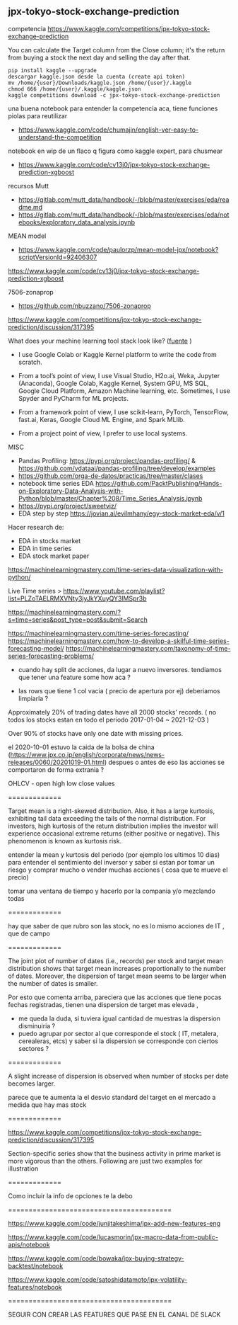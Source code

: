 ## jpx-tokyo-stock-exchange-prediction

competencia https://www.kaggle.com/competitions/jpx-tokyo-stock-exchange-prediction

You can calculate the Target column from the Close column; it's the return from buying a stock the next day and selling the day after that.

```
pip install kaggle --upgrade
descargar kaggle.json desde la cuenta (create api token)
mv /home/{user}/Downloads/kaggle.json /home/{user}/.kaggle
chmod 666 /home/{user}/.kaggle/kaggle.json 
kaggle competitions download -c jpx-tokyo-stock-exchange-prediction
```

una buena notebook para entender la competencia aca, tiene funciones piolas para reutilizar
  - https://www.kaggle.com/code/chumajin/english-ver-easy-to-understand-the-competition

notebook en wip de un flaco q figura como kaggle expert, para chusmear
  - https://www.kaggle.com/code/cv13j0/jpx-tokyo-stock-exchange-prediction-xgboost

recursos Mutt
  - https://gitlab.com/mutt_data/handbook/-/blob/master/exercises/eda/readme.md
  - https://gitlab.com/mutt_data/handbook/-/blob/master/exercises/eda/notebooks/exploratory_data_analysis.ipynb

MEAN model 
  - https://www.kaggle.com/code/paulorzp/mean-model-jpx/notebook?scriptVersionId=92406307

https://www.kaggle.com/code/cv13j0/jpx-tokyo-stock-exchange-prediction-xgboost

7506-zonaprop
  - https://github.com/nbuzzano/7506-zonaprop

https://www.kaggle.com/competitions/jpx-tokyo-stock-exchange-prediction/discussion/317395

What does your machine learning tool stack look like? ([fuente](https://analyticsindiamag.com/how-i-became-an-ml-hackathon-grandmaster/?utm_source=onesignal&utm_medium=push&utm_campaign=2022-04-21-How-I-became-an)
)

  - I use Google Colab or Kaggle Kernel platform to write the code from scratch. 

  - From a tool’s point of view, I use Visual Studio, H2o.ai, Weka, Jupyter (Anaconda), Google Colab, Kaggle Kernel, System GPU, MS SQL, Google Cloud Platform, Amazon Machine learning, etc. Sometimes, I use Spyder and PyCharm for ML projects. 

  - From a framework point of view, I use scikit-learn, PyTorch, TensorFlow, fast.ai, Keras, Google Cloud ML Engine, and Spark MLlib. 

  - From a project point of view, I prefer to use local systems.


MISC
  - Pandas Profiling: https://pypi.org/project/pandas-profiling/ & https://github.com/ydataai/pandas-profiling/tree/develop/examples
  - https://github.com/orga-de-datos/practicas/tree/master/clases
  - notebook time series EDA https://github.com/PacktPublishing/Hands-on-Exploratory-Data-Analysis-with-Python/blob/master/Chapter%208/Time_Series_Analysis.ipynb
  - https://pypi.org/project/sweetviz/
  - EDA step by step https://jovian.ai/evilmhany/egy-stock-market-eda/v/1

Hacer research de: 
- EDA in stocks market
- EDA in time series
- EDA stock market paper

https://machinelearningmastery.com/time-series-data-visualization-with-python/

Live Time series > https://www.youtube.com/playlist?list=PLZoTAELRMXVNty3jyJkYXuyQY3lMSpr3b

https://machinelearningmastery.com/?s=time+series&post_type=post&submit=Search

https://machinelearningmastery.com/time-series-forecasting/
https://machinelearningmastery.com/how-to-develop-a-skilful-time-series-forecasting-model/
https://machinelearningmastery.com/taxonomy-of-time-series-forecasting-problems/

- cuando hay split de acciones, da lugar a nuevo inversores. tendiamos que tener una feature some how aca ?

- las rows que tiene 1 col vacia ( precio de apertura por ej) deberiamos limpiarla ? 

Approximately 20% of trading dates have all 2000 stocks' records. ( no todos los stocks estan en todo el periodo 2017-01-04 ~ 2021-12-03 )

Over 90% of stocks have only one date with missing prices.

el 2020-10-01 estuvo la caida de la bolsa de china (https://www.jpx.co.jp/english/corporate/news/news-releases/0060/20201019-01.html) despues o antes de eso las acciones se comportaron de forma extrania ?

OHLCV - open high low close values

=============

Target mean is a right-skewed distribution. Also, it has a large kurtosis, exhibiting tail data exceeding the tails of the normal distribution. For investors, high kurtosis of the return distribution implies the investor will experience occasional extreme returns (either positive or negative). This phenomenon is known as kurtosis risk.

entender la mean y kurtosis del periodo (por ejemplo los ultimos 10 dias) para entender el sentimiento del inversor y saber si estan por tomar un riesgo y comprar mucho o vender muchas acciones ( cosa que te mueve el precio)

tomar una ventana de tiempo y hacerlo por la compania y/o mezclando todas

=============

hay que saber de que rubro son las stock, no es lo mismo acciones de IT , que de campo 

=============

The joint plot of number of dates (i.e., records) per stock and target mean distribution shows that target mean increases proportionally to the number of dates. Moreover, the dispersion of target mean seems to be larger when the number of dates is smaller.

Por esto que comenta arriba, pareciera que las acciones que tiene pocas fechas registradas, tienen una dispersion de target mas elevada , 
- me queda la duda, si tuviera igual cantidad de muestras la dispersion disminuiria ?
- puedo agrupar por sector al que corresponde el stock ( IT, metalera, cerealeras, etcs) y saber si la dispersion se corresponde con ciertos sectores ?

=============

A slight increase of dispersion is observed when number of stocks per date becomes larger.

parece que te aumenta la el desvio standard del target en el mercado a medida que hay mas stock

=============

https://www.kaggle.com/competitions/jpx-tokyo-stock-exchange-prediction/discussion/317395

Section-specific series show that the business activity in prime market is more vigorous than the others. Following are just two examples for illustration

=============

Como incluir la info de opciones te la debo

========================================

https://www.kaggle.com/code/junjitakeshima/jpx-add-new-features-eng

https://www.kaggle.com/code/lucasmorin/jpx-macro-data-from-public-apis/notebook

https://www.kaggle.com/code/bowaka/jpx-buying-strategy-backtest/notebook

https://www.kaggle.com/code/satoshidatamoto/jpx-volatility-features/notebook

========================================
 
SEGUIR CON CREAR LAS FEATURES QUE PASE EN EL CANAL DE SLACK